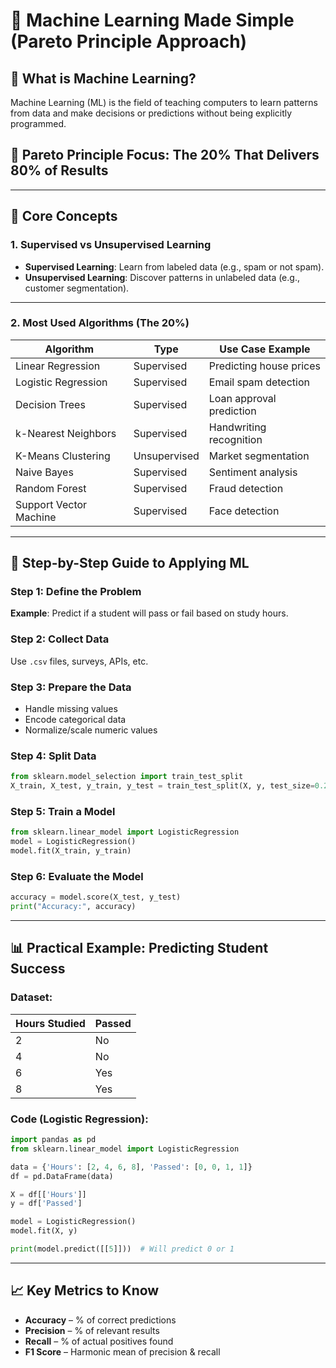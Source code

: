 # 🧠 Machine Learning Made Simple (Pareto Principle Approach)

## 🚀 What is Machine Learning?
Machine Learning (ML) is the field of teaching computers to learn patterns from data and make decisions or predictions without being explicitly programmed.

## 🎯 Pareto Principle Focus: The 20% That Delivers 80% of Results

---

## 📌 Core Concepts 

### 1. Supervised vs Unsupervised Learning
- **Supervised Learning**: Learn from labeled data (e.g., spam or not spam).
- **Unsupervised Learning**: Discover patterns in unlabeled data (e.g., customer segmentation).

---

### 2. Most Used Algorithms (The 20%)

| Algorithm              | Type          | Use Case Example                  |
|------------------------|---------------|-----------------------------------|
| Linear Regression      | Supervised    | Predicting house prices          |
| Logistic Regression    | Supervised    | Email spam detection             |
| Decision Trees         | Supervised    | Loan approval prediction         |
| k-Nearest Neighbors    | Supervised    | Handwriting recognition          |
| K-Means Clustering     | Unsupervised  | Market segmentation              |
| Naive Bayes            | Supervised    | Sentiment analysis               |
| Random Forest          | Supervised    | Fraud detection                  |
| Support Vector Machine | Supervised    | Face detection                   |

---

## 🔧 Step-by-Step Guide to Applying ML

### Step 1: Define the Problem
**Example**: Predict if a student will pass or fail based on study hours.

### Step 2: Collect Data
Use `.csv` files, surveys, APIs, etc.

### Step 3: Prepare the Data
- Handle missing values
- Encode categorical data
- Normalize/scale numeric values

### Step 4: Split Data
```python
from sklearn.model_selection import train_test_split
X_train, X_test, y_train, y_test = train_test_split(X, y, test_size=0.2)
```

### Step 5: Train a Model
```python
from sklearn.linear_model import LogisticRegression
model = LogisticRegression()
model.fit(X_train, y_train)
```

### Step 6: Evaluate the Model
```python
accuracy = model.score(X_test, y_test)
print("Accuracy:", accuracy)
```

---

## 📊 Practical Example: Predicting Student Success

### Dataset:
| Hours Studied | Passed |
|---------------|--------|
| 2             | No     |
| 4             | No     |
| 6             | Yes    |
| 8             | Yes    |

### Code (Logistic Regression):
```python
import pandas as pd
from sklearn.linear_model import LogisticRegression

data = {'Hours': [2, 4, 6, 8], 'Passed': [0, 0, 1, 1]}
df = pd.DataFrame(data)

X = df[['Hours']]
y = df['Passed']

model = LogisticRegression()
model.fit(X, y)

print(model.predict([[5]]))  # Will predict 0 or 1
```

---

## 📈 Key Metrics to Know

- **Accuracy** – % of correct predictions
- **Precision** – % of relevant results
- **Recall** – % of actual positives found
- **F1 Score** – Harmonic mean of precision & recall






